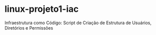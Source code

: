 # linux-projeto1-iac
Infraestrutura como Código: Script de Criação de Estrutura de Usuários, Diretórios e Permissões
